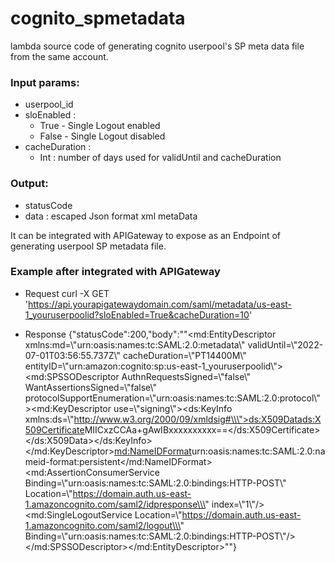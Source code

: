 # cognito_spmetadata

lambda source code of generating cognito userpool's SP meta data file from the same account. 

### Input params: 
+ userpool_id
+ sloEnabled : 
  + True - Single Logout enabled
  + False - Single Logout disabled
+ cacheDuration : 
  + Int : number of days used for validUntil and cacheDuration

### Output:
+ statusCode
+ data : escaped Json format xml metaData

It can be integrated with APIGateway to expose as an Endpoint of generating userpool SP metadata file. 

### Example after integrated with APIGateway

+ Request
curl -X GET 'https://api.yourapigatewaydomain.com/saml/metadata/us-east-1_youruserpoolid?sloEnabled=True&cacheDuration=10'

+ Response
{"statusCode":200,"body":"\"<?xml version=\\\"1.0\\\"?><md:EntityDescriptor xmlns:md=\\\"urn:oasis:names:tc:SAML:2.0:metadata\\\" validUntil=\\\"2022-07-01T03:56:55.737Z\\\" cacheDuration=\\\"PT14400M\\\" entityID=\\\"urn:amazon:cognito:sp:us-east-1_youruserpoolid\\\"><md:SPSSODescriptor AuthnRequestsSigned=\\\"false\\\" WantAssertionsSigned=\\\"false\\\" protocolSupportEnumeration=\\\"urn:oasis:names:tc:SAML:2.0:protocol\\\"><md:KeyDescriptor use=\\\"signing\\\"><ds:KeyInfo xmlns:ds=\\\"http://www.w3.org/2000/09/xmldsig#\\\"><ds:X509Data><ds:X509Certificate>MIICxzCCAa+gAwIBxxxxxxxxxx==</ds:X509Certificate></ds:X509Data></ds:KeyInfo></md:KeyDescriptor><md:NameIDFormat>urn:oasis:names:tc:SAML:2.0:nameid-format:persistent</md:NameIDFormat><md:AssertionConsumerService Binding=\\\"urn:oasis:names:tc:SAML:2.0:bindings:HTTP-POST\\\" Location=\\\"https://domain.auth.us-east-1.amazoncognito.com/saml2/idpresponse\\\" index=\\\"1\\\"/><md:SingleLogoutService Location=\\\"https://domain.auth.us-east-1.amazoncognito.com/saml2/logout\\\" Binding=\\\"urn:oasis:names:tc:SAML:2.0:bindings:HTTP-POST\\\"/></md:SPSSODescriptor></md:EntityDescriptor>\""}


